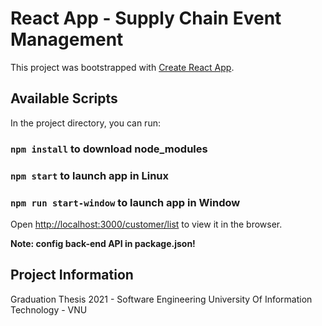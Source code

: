# React App - Supply Chain Event Management 

This project was bootstrapped with [Create React App](https://github.com/facebook/create-react-app).

## Available Scripts

In the project directory, you can run:

### `npm install` to download node_modules
### `npm start` to launch app in Linux
### `npm run start-window` to launch app in Window

Open [http://localhost:3000/customer/list](http://localhost:3000/customer/list) to view it in the browser.

**Note: config back-end API in package.json!**

## Project Information

Graduation Thesis 2021 - Software Engineering
University Of Information Technology - VNU
